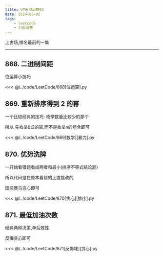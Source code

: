 ```yaml
---
title: VP乐扣周赛93
date: 2024-06-02
tags:
    - leetcode
    - 力扣周赛
---
```

    
上古场,排名最前的一集

---

## 868. 二进制间距

位运算小技巧

<<< @/../code/LeetCode/868[位运算].py

## 869. 重新排序得到 2 的幂

一个比较经典的技巧: 枚举数量比较少的那个

所以 先枚举出2的幂,而不是枚举n的组合即可

<<< @/../code/LeetCode/869[数学][暴力].py

## 870. 优势洗牌

一开始看错题看成两者和最小(排序不等式结论题)

所以代码是在原本看错的上直接改的

田忌赛马贪心即可

<<< @/../code/LeetCode/870[贪心][排序].py

## 871. 最低加油次数

经典两种决策,单后效性

反悔贪心即可

<<< @/../code/LeetCode/871[反悔堆][贪心].py